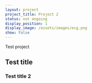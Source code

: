 ```yaml
---
layout: project
project_title: Project 2
status: not ongoing
display_position: 1
display_image: /assets/images/ecg.png
show: False
---
```

Test project

## Test title

### Test title 2
